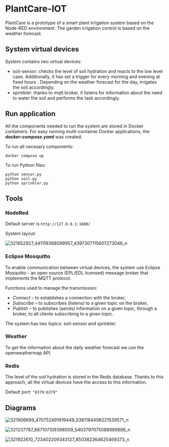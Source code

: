# PlantCare-IOT

PlantCare is a prototype of a smart plant irrigation system based on the Node-RED environment. The garden irrigation control is based on the weather forecast. 

## System virtual devices

System contains two virtual devices:

* soil-sensor: checks the level of soil hydration and reacts to the low level case. Additionally, it has set a trigger for every morning and evening at fixed hours . Depending on the weather forecast for the day, irrigates the soil accordingly.
* sprinkler: thanks to mqtt broker, it listens for information about the need to water the soil and performs the task accordingly.

## Run application

All the components needed to run the system are stored in Docker containers. For easy running multi-container Docker applications, the ***docker-compose.yaml*** was created.

To run all necesary components:

```
docker compose up
```

To run Python files:
```
python sensor.py
python soil.py
python sprinkler.py
```

## Tools

### NodeRed

Default server is `http://127.0.0.1:1880/`

System layout:

![321652927_441119368099957_4397307115607273046_n](https://user-images.githubusercontent.com/61901509/210244740-181e4a5e-9623-4f61-846a-8e8b3ed9e008.png)

### Eclipse Mosquitto

To enable communication between virtual devices, the system use Eclipse Mosquitto - an open source (EPL/EDL licensed) message broker that implements the MQTT protocol. 

Functions used to manage the transmission:

* *Connect* – to establishes a connection with the broker,
* *Subscribe* – to subscribes (listens) to a given topic on the broker,
* *Publish* – to publishes (sends) information on a given topic, through a broker, to all clients subscribing to a given topic.

The system has two topics: soil-sensor and sprinkler.

### Weather

To get the information about the daily weather forecast we use the openweathermap API. 

### Redis

The level of the soil hydration is stored in the Redis database. Thanks to this approach, all the virtual devices have the access to this information. 

Default port: `"6379:6379"`

## Diagrams

![321906699_470752491919449_5381184498221539571_n](https://user-images.githubusercontent.com/61901509/210244601-e0b977d2-851e-48e0-8282-bc53b10b3100.png)

![321237787_887107109398009_5403797075088989886_n](https://user-images.githubusercontent.com/61901509/210244605-76a32d88-c0c4-4a60-9130-3b0775472291.png)

![321922610_723402209343127_850382364625469373_n](https://user-images.githubusercontent.com/61901509/210244975-95924b3b-1957-4304-9ce4-1b7c726c2f38.png)


